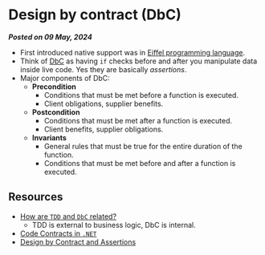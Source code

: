 # Design by contract (DbC)

**_Posted on 09 May, 2024_**

- First introduced native support was in [Eiffel programming language](https://www.eiffel.com/values/design-by-contract/introduction/).
- Think of [DbC](https://en.wikipedia.org/wiki/Design_by_contract) as having `if` checks before and after you manipulate data inside live code. Yes they are basically _assertions_.
- Major components of DbC:
  - **Precondition**
    - Conditions that must be met before a function is executed.
    - Client obligations, supplier benefits.
  - **Postcondition**
    - Conditions that must be met after a function is executed.
    - Client benefits, supplier obligations.
  - **Invariants**
    - General rules that must be true for the entire duration of the function.
    - Conditions that must be met before and after a function is executed.

## Resources

- [How are `TDD` and `DbC` related?](https://stackoverflow.com/a/28680756/8209510)
  - TDD is external to business logic, DbC is internal.
- [Code Contracts in `.NET`](https://learn.microsoft.com/en-us/dotnet/framework/debug-trace-profile/code-contracts)
- [Design by Contract and Assertions](https://www.eiffel.org/doc/solutions/Design_by_Contract_and_Assertions)